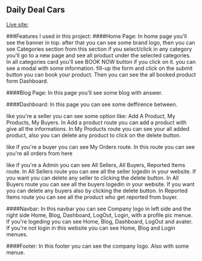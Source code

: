## Daily Deal Cars

[Live site: ](https://daily-deal-cars.web.app/)

###Features I used in this project: 
####Home Page: In home page you'll see the banner in top. after that you can see some brand logo, then you can see Categories section from this section if you select/click in any category you'll go to a new page and see all product under the selected categories. In all categories card you'll see BOOK NOW button if you click on it. you can see a modal with some information. fill-up the form and click on the submit button you can book your product. Then you can see the all booked product form Dashboard.

####Blog Page: In this page you'll see some blog with answer.

####Dashboard: In this page you can see some deffirence between. 

like you're a seller you can see some option like: Add A Product, My Products, My Buyers.
In Add a product route you can add a product with give all the informations. 
In My Products route you can see your all added product, also you can delete any product to click on the delete button.

like if you're a buyer you can see My Orders route. 
In this route you can see you're all orders from here

like if you're a Admin you can see All Sellers, All Buyers, Reported Items route.
In All Sellers route you can see all the seller logedin in your website. If you want you can delete any seller to clicking the delete button.
In All Buyers route you can see all the buyers logedin in your website. If you want you can delete any buyers also by clicking the delete button.
In Reported Items route you can see all the product who get reported from buyer.

####Navbar: In this navbar you can see Company logo in left side and the right side Home, Blog, Dashboard, LogOut, Login, with a profile pic menue.
If you're logeding you can see Home, Blog, Dashboard, LogOut and avater.
If you're not login in this website you can see Home, Blog and Login menues.

####Footer: In this footer you can see the company logo. Also with some menue.